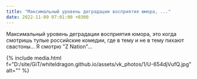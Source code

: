 ```yaml
---
title: "Максимальный уровень деградации восприятия юмора, ..."
date: 2022-11-09 07:01:00 +0300
---
```


Максимальный уровень деградации восприятия юмора, это когда смотришь тупые российские комедии, где в тему и не в тему пихают свастоны...
Я смотрю "Z Nation"...

{% include media.html f="D:/site/GiT/whiteldragon.github.io/assets/vk_photos/1/U-654djVufQ.jpg" alt="" %}
